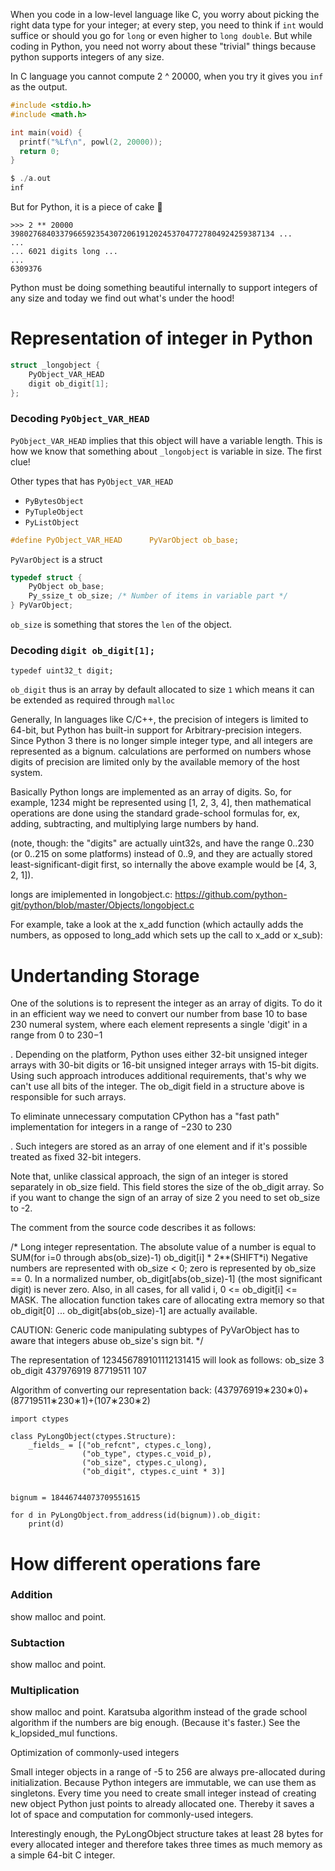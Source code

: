 When you code in a low-level language like C, you worry about picking the right data type for your integer; at every step, you need to think if `int` would suffice or should you go for `long` or even higher to `long double`. But while coding in Python, you need not worry about these "trivial" things because python supports integers of any size.

In C language you cannot compute 2 ^ 20000, when you try it gives you `inf` as the output.

```c
#include <stdio.h>
#include <math.h>

int main(void) {
  printf("%Lf\n", powl(2, 20000));
  return 0;
}

$ ./a.out
inf
```

But for Python, it is a piece of cake 🎂

```
>>> 2 ** 20000
39802768403379665923543072061912024537047727804924259387134 ...
...
... 6021 digits long ...
...
6309376
```

Python must be doing something beautiful internally to support integers of any size and today we find out what's under the hood!

# Representation of integer in Python

```c
struct _longobject {
    PyObject_VAR_HEAD
    digit ob_digit[1];
};
```

### Decoding `PyObject_VAR_HEAD`

`PyObject_VAR_HEAD` implies that this object will have a variable length. This is how we know that something about `_longobject` is variable in size. The first clue!

Other types that has `PyObject_VAR_HEAD`
 - `PyBytesObject`
 - `PyTupleObject`
 - `PyListObject`

```c
#define PyObject_VAR_HEAD      PyVarObject ob_base;
```

`PyVarObject` is a struct

```c
typedef struct {
    PyObject ob_base;
    Py_ssize_t ob_size; /* Number of items in variable part */
} PyVarObject;
```

`ob_size` is something that stores the `len` of the object.



### Decoding `digit ob_digit[1];`

`typedef uint32_t digit;`

`ob_digit` thus is an array by default allocated to size `1` which means it can be extended as required through `malloc`

Generally, In languages like C/C++, the precision of integers is limited to 64-bit, but Python has built-in support for Arbitrary-precision integers. Since Python 3 there is no longer simple integer type, and all integers are represented as a bignum. calculations are performed on numbers whose digits of precision are limited only by the available memory of the host system.

Basically Python longs are implemented as an array of digits. So, for example, 1234 might be represented using [1, 2, 3, 4], then mathematical operations are done using the standard grade-school formulas for, ex, adding, subtracting, and multiplying large numbers by hand.

(note, though: the "digits" are actually uint32s, and have the range 0..230 (or 0..215 on some platforms) instead of 0..9, and they are actually stored least-significant-digit first, so internally the above example would be [4, 3, 2, 1]).

longs are imiplemented in longobject.c: https://github.com/python-git/python/blob/master/Objects/longobject.c

For example, take a look at the x_add function (which actaully adds the numbers, as opposed to long_add which sets up the call to x_add or x_sub):

# Undertanding Storage

One of the solutions is to represent the integer as an array of digits. To do it in an efficient way we need to convert our number from base 10 to base 230 numeral system, where each element represents a single 'digit' in a range from 0 to 230−1

. Depending on the platform, Python uses either 32-bit unsigned integer arrays with 30-bit digits or 16-bit unsigned integer arrays with 15-bit digits. Using such approach introduces additional requirements, that's why we can't use all bits of the integer. The ob_digit field in a structure above is responsible for such arrays.

To eliminate unnecessary computation CPython has a "fast path" implementation for integers in a range of −230
to 230

. Such integers are stored as an array of one element and if it's possible treated as fixed 32-bit integers.

Note that, unlike classical approach, the sign of an integer is stored separately in ob_size field. This field stores the size of the ob_digit array. So if you want to change the sign of an array of size 2 you need to set ob_size to -2.

The comment from the source code describes it as follows:

/* Long integer representation.
   The absolute value of a number is equal to
    SUM(for i=0 through abs(ob_size)-1) ob_digit[i] * 2**(SHIFT*i)
   Negative numbers are represented with ob_size < 0;
   zero is represented by ob_size == 0.
   In a normalized number, ob_digit[abs(ob_size)-1] (the most significant
   digit) is never zero.  Also, in all cases, for all valid i,
    0 <= ob_digit[i] <= MASK.
   The allocation function takes care of allocating extra memory
   so that ob_digit[0] ... ob_digit[abs(ob_size)-1] are actually available.

   CAUTION:  Generic code manipulating subtypes of PyVarObject has to aware that integers abuse  ob_size's sign bit.
*/

The representation of 123456789101112131415 will look as follows:
ob_size	3
ob_digit	437976919	87719511	107


Algorithm of converting our representation back:
(437976919∗230∗0)+(87719511∗230∗1)+(107∗230∗2)

```
import ctypes

class PyLongObject(ctypes.Structure):
    _fields_ = [("ob_refcnt", ctypes.c_long),
                ("ob_type", ctypes.c_void_p),
                ("ob_size", ctypes.c_ulong),
                ("ob_digit", ctypes.c_uint * 3)]


bignum = 18446744073709551615

for d in PyLongObject.from_address(id(bignum)).ob_digit:
    print(d)
```

# How different operations fare

### Addition

show malloc and point.

### Subtaction

show malloc and point.

### Multiplication

show malloc and point.
Karatsuba algorithm instead of the grade school algorithm if the numbers are big enough. (Because it's faster.) See the k_lopsided_mul functions.



Optimization of commonly-used integers

Small integer objects in a range of -5 to 256 are always pre-allocated during initialization. Because Python integers are immutable, we can use them as singletons. Every time you need to create small integer instead of creating new object Python just points to already allocated one. Thereby it saves a lot of space and computation for commonly-used integers.

Interestingly enough, the PyLongObject structure takes at least 28 bytes for every allocated integer and therefore takes three times as much memory as a simple 64-bit C integer.
